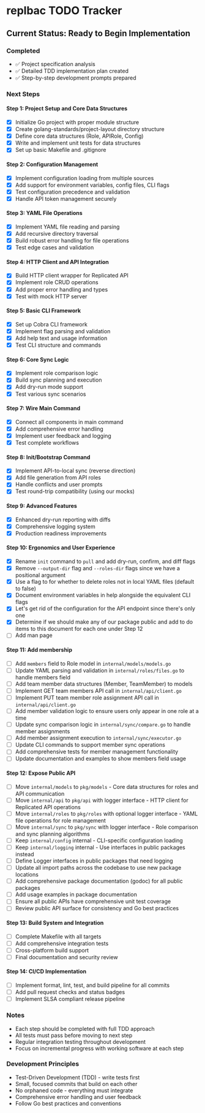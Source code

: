 # replbac TODO Tracker

## Current Status: Ready to Begin Implementation

### Completed
- ✅ Project specification analysis
- ✅ Detailed TDD implementation plan created
- ✅ Step-by-step development prompts prepared

### Next Steps

#### Step 1: Project Setup and Core Data Structures
- [x] Initialize Go project with proper module structure
- [x] Create golang-standards/project-layout directory structure
- [x] Define core data structures (Role, APIRole, Config)
- [x] Write and implement unit tests for data structures
- [x] Set up basic Makefile and .gitignore

#### Step 2: Configuration Management
- [x] Implement configuration loading from multiple sources
- [x] Add support for environment variables, config files, CLI flags
- [x] Test configuration precedence and validation
- [x] Handle API token management securely

#### Step 3: YAML File Operations
- [x] Implement YAML file reading and parsing
- [x] Add recursive directory traversal
- [x] Build robust error handling for file operations
- [x] Test edge cases and validation

#### Step 4: HTTP Client and API Integration
- [x] Build HTTP client wrapper for Replicated API
- [x] Implement role CRUD operations
- [x] Add proper error handling and types
- [x] Test with mock HTTP server

#### Step 5: Basic CLI Framework
- [x] Set up Cobra CLI framework
- [x] Implement flag parsing and validation
- [x] Add help text and usage information
- [x] Test CLI structure and commands

#### Step 6: Core Sync Logic
- [x] Implement role comparison logic
- [x] Build sync planning and execution
- [x] Add dry-run mode support
- [x] Test various sync scenarios

#### Step 7: Wire Main Command
- [x] Connect all components in main command
- [x] Add comprehensive error handling
- [x] Implement user feedback and logging
- [x] Test complete workflows

#### Step 8: Init/Bootstrap Command
- [x] Implement API-to-local sync (reverse direction)
- [x] Add file generation from API roles
- [x] Handle conflicts and user prompts
- [x] Test round-trip compatibility (using our mocks)

#### Step 9: Advanced Features
- [x] Enhanced dry-run reporting with diffs
- [x] Comprehensive logging system
- [x] Production readiness improvements

#### Step 10: Ergonomics and User Experience
- [x] Rename `init` command to `pull` and add dry-run, confirm, and diff flags
- [x] Remove `--output-dir` flag and `--roles-dir` flags since we have a positional argument
- [x] Use a flag to for whether to delete roles not in local YAML files (default to false)
- [x] Document environment variables in help alongside the equivalent CLI flags
- [x] Let's get rid of the configuration for the API endpoint since there's only one
- [x] Determine if we should make any of our package public and add to do items to this document for each one under Step 12
- [ ] Add man page

#### Step 11: Add membership
- [ ] Add `members` field to Role model in `internal/models/models.go`
- [ ] Update YAML parsing and validation in `internal/roles/files.go` to handle members field
- [ ] Add team member data structures (Member, TeamMember) to models
- [ ] Implement GET team members API call in `internal/api/client.go`
- [ ] Implement PUT team member role assignment API call in `internal/api/client.go`
- [ ] Add member validation logic to ensure users only appear in one role at a time
- [ ] Update sync comparison logic in `internal/sync/compare.go` to handle member assignments
- [ ] Add member assignment execution to `internal/sync/executor.go`
- [ ] Update CLI commands to support member sync operations
- [ ] Add comprehensive tests for member management functionality
- [ ] Update documentation and examples to show members field usage

#### Step 12: Expose Public API
- [ ] Move `internal/models` to `pkg/models` - Core data structures for roles and API communication
- [ ] Move `internal/api` to `pkg/api` with logger interface - HTTP client for Replicated API operations
- [ ] Move `internal/roles` to `pkg/roles` with optional logger interface - YAML file operations for role management
- [ ] Move `internal/sync` to `pkg/sync` with logger interface - Role comparison and sync planning algorithms
- [ ] Keep `internal/config` internal - CLI-specific configuration loading
- [ ] Keep `internal/logging` internal - Use interfaces in public packages instead
- [ ] Define Logger interfaces in public packages that need logging
- [ ] Update all import paths across the codebase to use new package locations
- [ ] Add comprehensive package documentation (godoc) for all public packages
- [ ] Add usage examples in package documentation
- [ ] Ensure all public APIs have comprehensive unit test coverage
- [ ] Review public API surface for consistency and Go best practices

#### Step 13: Build System and Integration
- [ ] Complete Makefile with all targets
- [ ] Add comprehensive integration tests
- [ ] Cross-platform build support
- [ ] Final documentation and security review

#### Step 14: CI/CD Implementation
- [ ] Implement format, lint, test, and build pipeline for all commits
- [ ] Add pull request checks and status badges
- [ ] Implement SLSA compliant release pipeline

### Notes
- Each step should be completed with full TDD approach
- All tests must pass before moving to next step
- Regular integration testing throughout development
- Focus on incremental progress with working software at each step

### Development Principles
- Test-Driven Development (TDD) - write tests first
- Small, focused commits that build on each other
- No orphaned code - everything must integrate
- Comprehensive error handling and user feedback
- Follow Go best practices and conventions
